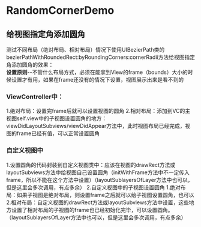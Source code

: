 # RandomCornerDemo
## 给视图指定角添加圆角    
测试不同布局（绝对布局、相对布局）情况下使用UIBezierPath类的bezierPathWithRoundedRect:byRoundingCorners:cornerRadii方法给视图指定角添加圆角的效果：  
**设置原则**--不管什么布局方式，必须在能拿到View的frame（bounds）大小的时候设置才有用，如果在frame还没有的情况下设置，视图展示出来是看不到的  
### ViewController中：
1.绝对布局：设置完frame后就可以设置视图的圆角
2.相对布局：添加到VC的主视图self.view中的子视图设置圆角的地方：viewDidLayoutSubviews/viewDidAppear方法中，此时视图布局已经完成，视图的frame已经有值，可以正常设置圆角

### 自定义视图中
1.设置圆角的代码封装到自定义视图类中：应该在视图的drawRect方法或layoutSubviews方法中给视图自己设置圆角（initWithFrame方法中不一定传入frame，所以不能在这个方法中设置）（layoutSublayersOfLayer方法中也可以，但是这里会多次调用，有点多余）
2.自定义视图中的子视图设置圆角
  1.绝对布局：如果子视图是绝对布局，则设置frame之后就可以给子视图设置圆角，也可以
  2.相对布局：自定义视图的drawRect方法或layoutSubviews方法中设置，这些地方设置了相对布局的子视图的frame也已经初始化完毕，可以设置圆角。（layoutSublayersOfLayer方法中也可以，但是这里会多次调用，有点多余）
